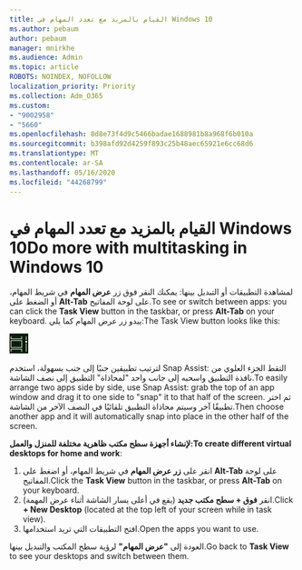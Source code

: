 ```yaml
---
title: القيام بالمزيد مع تعدد المهام في Windows 10
ms.author: pebaum
author: pebaum
manager: mnirkhe
ms.audience: Admin
ms.topic: article
ROBOTS: NOINDEX, NOFOLLOW
localization_priority: Priority
ms.collection: Adm_O365
ms.custom:
- "9002958"
- "5660"
ms.openlocfilehash: 8d8e73f4d9c5466badae1688981b8a968f6b010a
ms.sourcegitcommit: b398afd92d4259f893c25b48aec65921e6cc68d6
ms.translationtype: MT
ms.contentlocale: ar-SA
ms.lasthandoff: 05/16/2020
ms.locfileid: "44268799"
---
```

# <a name="do-more-with-multitasking-in-windows-10"></a><span data-ttu-id="b6379-102">القيام بالمزيد مع تعدد المهام في Windows 10</span><span class="sxs-lookup"><span data-stu-id="b6379-102">Do more with multitasking in Windows 10</span></span>

<span data-ttu-id="b6379-103">لمشاهدة التطبيقات أو التبديل بينها: يمكنك النقر فوق زر **عرض المهام** في شريط المهام، أو الضغط على **Alt-Tab** على لوحة المفاتيح.</span><span class="sxs-lookup"><span data-stu-id="b6379-103">To see or switch between apps: you can click the **Task View** button in the taskbar, or press **Alt-Tab** on your keyboard.</span></span> <span data-ttu-id="b6379-104">يبدو زر عرض المهام كما يلي:</span><span class="sxs-lookup"><span data-stu-id="b6379-104">The Task View button looks like this:</span></span>

![زر عرض المهمة](media/task-view.png)

<span data-ttu-id="b6379-106">لترتيب تطبيقين جنبًا إلى جنب بسهولة، استخدم Snap Assist: التقط الجزء العلوي من نافذة التطبيق واسحبه إلى جانب واحد "لمحاذاة" التطبيق إلى نصف الشاشة.</span><span class="sxs-lookup"><span data-stu-id="b6379-106">To easily arrange two apps side by side, use Snap Assist: grab the top of an app window and drag it to one side to "snap" it to that half of the screen.</span></span> <span data-ttu-id="b6379-107">ثم اختر تطبيقًا آخر وسيتم محاذاة التطبيق تلقائيًا في النصف الآخر من الشاشة.</span><span class="sxs-lookup"><span data-stu-id="b6379-107">Then choose another app and it will automatically snap into place in the other half of the screen.</span></span>

<span data-ttu-id="b6379-108">**لإنشاء أجهزة سطح مكتب ظاهرية مختلفة للمنزل والعمل:**</span><span class="sxs-lookup"><span data-stu-id="b6379-108">**To create different virtual desktops for home and work**:</span></span>

1. <span data-ttu-id="b6379-109">انقر على **زر عرض المهام** في شريط المهام، أو اضغط على **Alt-Tab** على لوحة المفاتيح.</span><span class="sxs-lookup"><span data-stu-id="b6379-109">Click the **Task View** button in the taskbar, or press **Alt-Tab** on your keyboard.</span></span>
2. <span data-ttu-id="b6379-110">انقر **فوق + سطح مكتب جديد** (يقع في أعلى يسار الشاشة أثناء عرض المهمة).</span><span class="sxs-lookup"><span data-stu-id="b6379-110">Click **+ New Desktop** (located at the top left of your screen while in task view).</span></span>
3. <span data-ttu-id="b6379-111">افتح التطبيقات التي تريد استخدامها.</span><span class="sxs-lookup"><span data-stu-id="b6379-111">Open the apps you want to use.</span></span> 

<span data-ttu-id="b6379-112">العودة إلى **"عرض المهام"** لرؤية سطح المكتب والتبديل بينها.</span><span class="sxs-lookup"><span data-stu-id="b6379-112">Go back to **Task View** to see your desktops and switch between them.</span></span>
